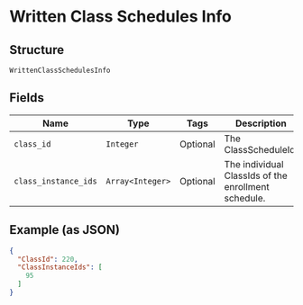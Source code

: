 
# Written Class Schedules Info

## Structure

`WrittenClassSchedulesInfo`

## Fields

| Name | Type | Tags | Description |
|  --- | --- | --- | --- |
| `class_id` | `Integer` | Optional | The ClassScheduleId. |
| `class_instance_ids` | `Array<Integer>` | Optional | The individual ClassIds of the enrollment schedule. |

## Example (as JSON)

```json
{
  "ClassId": 220,
  "ClassInstanceIds": [
    95
  ]
}
```

